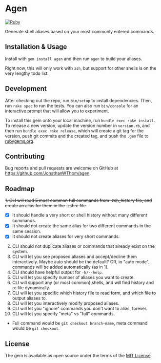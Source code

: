 # Agen

[![Ruby](https://github.com/JonathanWThom/agen/actions/workflows/main.yml/badge.svg)](https://github.com/JonathanWThom/agen/actions/workflows/main.yml)

Generate shell aliases based on your most commonly entered commands.

## Installation & Usage

Install with `gem install agen` and then run `agen` to build your aliases.

Right now, this will only work with `zsh`, but support for other shells is on
the very lengthy todo list.

## Development

After checking out the repo, run `bin/setup` to install dependencies. Then, run `rake spec` to run the tests. You can also run `bin/console` for an interactive prompt that will allow you to experiment.

To install this gem onto your local machine, run `bundle exec rake install`. To release a new version, update the version number in `version.rb`, and then run `bundle exec rake release`, which will create a git tag for the version, push git commits and the created tag, and push the `.gem` file to [rubygems.org](https://rubygems.org).

## Contributing

Bug reports and pull requests are welcome on GitHub at https://github.com/JonathanWThom/agen.

## Roadmap

~~1. CLI will read 5 most common full commands from .zsh_history file, and create
   an alias for them in the .zshrc file.~~
   - [x] It should handle a very short or shell history without many different
      commands.
   - [x] It should not create the same alias for two different commands in the same
       session.
   - [x] It should not create aliases for very short commands.
2. CLI should not duplicate aliases or commands that already exist on the system.
3. CLI will let you see proposed aliases and accept/decline them interactively. Maybe auto should be the default?
   OR, in "auto mode", commands will be added automatically (as in 1).
4. CLI should have helpful output for `-h/--help`.
5. CLI will let you specify number of aliases you want to create.
6. CLI will support any (or most common) shells, and will find history and rc
   file dynamically.
7. CLI will let you specific which history file to read form, and which file to output aliases to.
8. CLI will let you interactively modify proposed aliases.
9. CLI will let you "ignore" commands you don't want to alias, forever.
10. CLI will let you specify "meta" vs "full" commands.
  - Full command would be `git checkout branch-name`, meta command would be
      `git checkout`.

## License

The gem is available as open source under the terms of the [MIT License](https://opensource.org/licenses/MIT).
